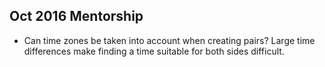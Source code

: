 ## Oct 2016 Mentorship

* Can time zones be taken into account when creating pairs? Large time differences make finding a time suitable for both sides difficult.
